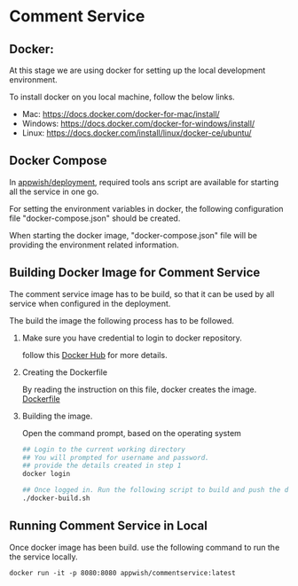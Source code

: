 # Comment Service

## Docker:

At this stage we are using docker for setting up the local development 
environment.

To install docker on you local machine, follow the below links.

- Mac: https://docs.docker.com/docker-for-mac/install/
- Windows: https://docs.docker.com/docker-for-windows/install/
- Linux: https://docs.docker.com/install/linux/docker-ce/ubuntu/
    
## Docker Compose

In [appwish/deployment](https://github.com/appwish/deployment), required tools ans script are 
available for starting all the service in one go.

For setting the environment variables in docker, the following configuration
file "docker-compose.json" should be created. 

When starting the docker image, "docker-compose.json" 
file will be providing the environment related information.

## Building Docker Image for Comment Service

The comment service image has to be build, so that it can be used by
all service when configured in the deployment.

The build the image the following process has to be followed.

1. Make sure you have credential to login to docker repository.
    
    follow this [Docker Hub](https://hub.docker.com/signup) for more details.

2. Creating the Dockerfile

    By reading the instruction on this file, docker creates the image.
    [Dockerfile](https://github.com/appwish/commentservice/Dockerfile)

3. Building the image.

    Open the command prompt, based on the operating system
    
    ```sh
    ## Login to the current working directory
    ## You will prompted for username and password.
    ## provide the details created in step 1
    docker login
    
    ## Once logged in. Run the following script to build and push the docker image
    ./docker-build.sh
   ```


## Running Comment Service in Local

Once docker image has been build. use the following command to run the 
the service locally.

    
    docker run -it -p 8080:8080 appwish/commentservice:latest